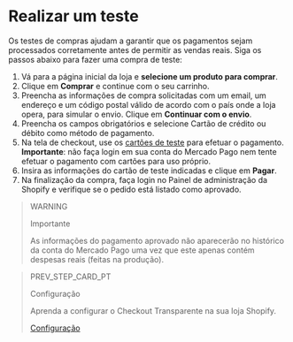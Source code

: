 # Realizar um teste

Os testes de compras ajudam a garantir que os pagamentos sejam processados corretamente antes de permitir as vendas reais. Siga os passos abaixo para fazer uma compra de teste:

1. Vá para a página inicial da loja e **selecione um produto para comprar**.
2. Clique em **Comprar** e continue com o seu carrinho.
3. Preencha as informações de compra solicitadas com um email, um endereço e um código postal válido de acordo com o país onde a loja opera, para simular o envio. Clique em **Continuar com o envio**.
4. Preencha os campos obrigatórios e selecione Cartão de crédito ou débito como método de pagamento.
5. Na tela de checkout, use os [cartões de teste](/developers/pt/docs/shopify/test-cards) para efetuar o pagamento. **Importante**: não faça login em sua conta do Mercado Pago nem tente efetuar o pagamento com cartões para uso próprio.
6. Insira as informações do cartão de teste indicadas e clique em **Pagar**.
7. Na finalização da compra, faça login no Painel de administração da Shopify e verifique se o pedido está listado como aprovado.

> WARNING
>
> Importante
>
> As informações do pagamento aprovado não aparecerão no histórico da conta do Mercado Pago uma vez que este apenas contém despesas reais (feitas na produção).

> PREV_STEP_CARD_PT
>
> Configuração
>
> Aprenda a configurar o Checkout Transparente na sua loja Shopify.
>
> [Configuração](/developers/pt/docs/shopify/configuration-checkout-transparente)
